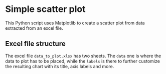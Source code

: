 # Simple scatter plot
This Python script uses Matplotlib to create a scatter plot from data extracted from an excel file. 

## Excel file structure
The excel file ``data_to_plot.xlsx`` has two sheets. The ``data`` one is where the data to plot has to be placed, while the ``labels`` is there to further customize the resulting chart with its title, axis labels and more.
